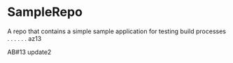 # SampleRepo
A repo that contains a simple sample application for testing build processes 
.
.
.
.
.
.
az13

AB#13
update2
